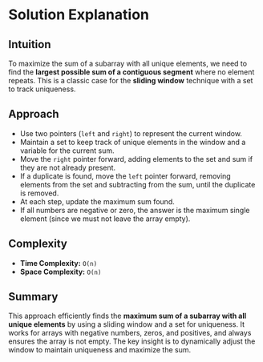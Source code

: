 
# Solution Explanation

## Intuition
To maximize the sum of a subarray with all unique elements, we need to find the **largest possible sum of a contiguous segment** where no element repeats. This is a classic case for the **sliding window** technique with a set to track uniqueness.

## Approach
- Use two pointers (`left` and `right`) to represent the current window.
- Maintain a set to keep track of unique elements in the window and a variable for the current sum.
- Move the `right` pointer forward, adding elements to the set and sum if they are not already present.
- If a duplicate is found, move the `left` pointer forward, removing elements from the set and subtracting from the sum, until the duplicate is removed.
- At each step, update the maximum sum found.
- If all numbers are negative or zero, the answer is the maximum single element (since we must not leave the array empty).

## Complexity
- **Time Complexity:** `O(n)`
- **Space Complexity:** `O(n)`

## Summary
This approach efficiently finds the **maximum sum of a subarray with all unique elements** by using a sliding window and a set for uniqueness. It works for arrays with negative numbers, zeros, and positives, and always ensures the array is not empty. The key insight is to dynamically adjust the window to maintain uniqueness and maximize the sum.

